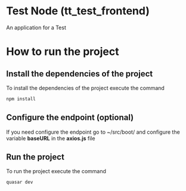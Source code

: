 # Test Node (tt_test_frontend)

An application for a Test

# How to run the project

## Install the dependencies of the project
To install the dependencies of the project execute the command 
```bash 
npm install
```

## Configure the endpoint (optional)
If you need configure the endpoint go to ~/src/boot/ and configure the variable **baseURL** in the **axios.js** file

## Run the project
To run the project execute the command 
```bash
quasar dev
```
